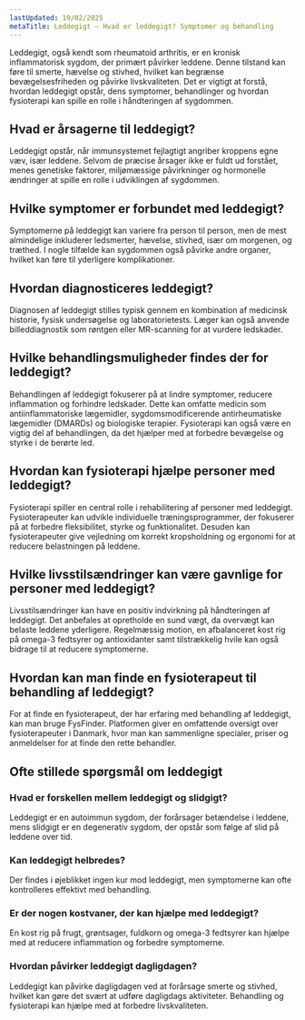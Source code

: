 ```yaml
---
lastUpdated: 19/02/2025
metaTitle: Leddegigt – Hvad er leddegigt? Symptomer og behandling
---
```


Leddegigt, også kendt som rheumatoid arthritis, er en kronisk inflammatorisk sygdom, der primært påvirker leddene. Denne tilstand kan føre til smerte, hævelse og stivhed, hvilket kan begrænse bevægelsesfriheden og påvirke livskvaliteten. Det er vigtigt at forstå, hvordan leddegigt opstår, dens symptomer, behandlinger og hvordan fysioterapi kan spille en rolle i håndteringen af sygdommen.

## Hvad er årsagerne til leddegigt?

Leddegigt opstår, når immunsystemet fejlagtigt angriber kroppens egne væv, især leddene. Selvom de præcise årsager ikke er fuldt ud forstået, menes genetiske faktorer, miljømæssige påvirkninger og hormonelle ændringer at spille en rolle i udviklingen af sygdommen.

## Hvilke symptomer er forbundet med leddegigt?

Symptomerne på leddegigt kan variere fra person til person, men de mest almindelige inkluderer ledsmerter, hævelse, stivhed, især om morgenen, og træthed. I nogle tilfælde kan sygdommen også påvirke andre organer, hvilket kan føre til yderligere komplikationer.

## Hvordan diagnosticeres leddegigt?

Diagnosen af leddegigt stilles typisk gennem en kombination af medicinsk historie, fysisk undersøgelse og laboratorietests. Læger kan også anvende billeddiagnostik som røntgen eller MR-scanning for at vurdere ledskader.

## Hvilke behandlingsmuligheder findes der for leddegigt?

Behandlingen af leddegigt fokuserer på at lindre symptomer, reducere inflammation og forhindre ledskader. Dette kan omfatte medicin som antiinflammatoriske lægemidler, sygdomsmodificerende antirheumatiske lægemidler (DMARDs) og biologiske terapier. Fysioterapi kan også være en vigtig del af behandlingen, da det hjælper med at forbedre bevægelse og styrke i de berørte led.

## Hvordan kan fysioterapi hjælpe personer med leddegigt?

Fysioterapi spiller en central rolle i rehabilitering af personer med leddegigt. Fysioterapeuter kan udvikle individuelle træningsprogrammer, der fokuserer på at forbedre fleksibilitet, styrke og funktionalitet. Desuden kan fysioterapeuter give vejledning om korrekt kropsholdning og ergonomi for at reducere belastningen på leddene.

## Hvilke livsstilsændringer kan være gavnlige for personer med leddegigt?

Livsstilsændringer kan have en positiv indvirkning på håndteringen af leddegigt. Det anbefales at opretholde en sund vægt, da overvægt kan belaste leddene yderligere. Regelmæssig motion, en afbalanceret kost rig på omega-3 fedtsyrer og antioxidanter samt tilstrækkelig hvile kan også bidrage til at reducere symptomerne.

## Hvordan kan man finde en fysioterapeut til behandling af leddegigt?

For at finde en fysioterapeut, der har erfaring med behandling af leddegigt, kan man bruge FysFinder. Platformen giver en omfattende oversigt over fysioterapeuter i Danmark, hvor man kan sammenligne specialer, priser og anmeldelser for at finde den rette behandler.

## Ofte stillede spørgsmål om leddegigt

### Hvad er forskellen mellem leddegigt og slidgigt?

Leddegigt er en autoimmun sygdom, der forårsager betændelse i leddene, mens slidgigt er en degenerativ sygdom, der opstår som følge af slid på leddene over tid.

### Kan leddegigt helbredes?

Der findes i øjeblikket ingen kur mod leddegigt, men symptomerne kan ofte kontrolleres effektivt med behandling.

### Er der nogen kostvaner, der kan hjælpe med leddegigt?

En kost rig på frugt, grøntsager, fuldkorn og omega-3 fedtsyrer kan hjælpe med at reducere inflammation og forbedre symptomerne.

### Hvordan påvirker leddegigt dagligdagen?

Leddegigt kan påvirke dagligdagen ved at forårsage smerte og stivhed, hvilket kan gøre det svært at udføre dagligdags aktiviteter. Behandling og fysioterapi kan hjælpe med at forbedre livskvaliteten.
